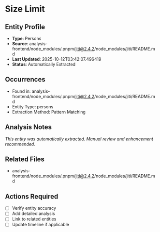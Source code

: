 # Size Limit

## Entity Profile
- **Type**: Persons
- **Source**: analysis-frontend/node_modules/.pnpm/jiti@2.4.2/node_modules/jiti/README.md
- **Last Updated**: 2025-10-12T03:42:07.496419
- **Status**: Automatically Extracted

## Occurrences
- Found in: analysis-frontend/node_modules/.pnpm/jiti@2.4.2/node_modules/jiti/README.md
- Entity Type: persons
- Extraction Method: Pattern Matching

## Analysis Notes
*This entity was automatically extracted. Manual review and enhancement recommended.*

## Related Files
- analysis-frontend/node_modules/.pnpm/jiti@2.4.2/node_modules/jiti/README.md

## Actions Required
- [ ] Verify entity accuracy
- [ ] Add detailed analysis
- [ ] Link to related entities
- [ ] Update timeline if applicable
